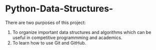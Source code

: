 # Python-Data-Structures-
There are two purposes of this project:
1) To organize important data structures and algorithms which can be useful in competitive programmming and academics.
2) To learn how to use Git and GitHub.
